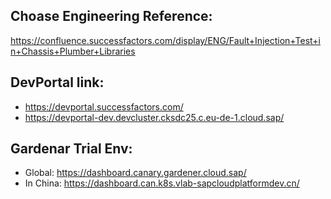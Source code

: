 Choase Engineering Reference:
---
https://confluence.successfactors.com/display/ENG/Fault+Injection+Test+in+Chassis+Plumber+Libraries


DevPortal link:
--
- https://devportal.successfactors.com/
- https://devportal-dev.devcluster.cksdc25.c.eu-de-1.cloud.sap/


Gardenar Trial Env:
--

- Global: https://dashboard.canary.gardener.cloud.sap/
- In China: https://dashboard.can.k8s.vlab-sapcloudplatformdev.cn/
